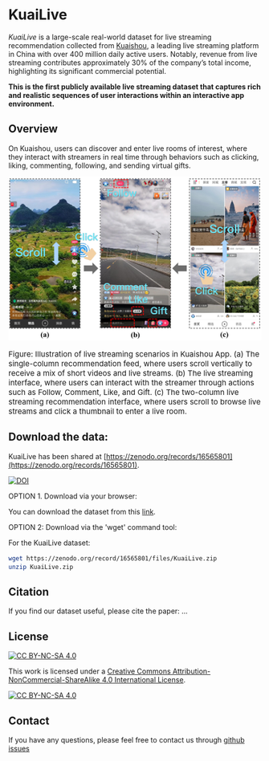 # KuaiLive

*KuaiLive* is a large-scale real-world dataset for live streaming recommendation collected from [Kuaishou](https://www.kuaishou.com/en), a leading live streaming platform in China with over 400 million daily active users. Notably, revenue from live streaming contributes approximately 30% of the company’s total income, highlighting its significant commercial potential.

**This is the first publicly available live streaming dataset that captures rich and realistic sequences of user interactions within an interactive app environment.**


## Overview

On Kuaishou, users can discover and enter live rooms of interest, where they interact with streamers in real time through behaviors such as clicking, liking, commenting, following, and sending virtual gifts. 

![kuaidata](./assets/fig/kuaishou.png)

<p style="font-size:15px; text-align:left;">Figure: Illustration of live streaming scenarios in Kuaishou App. 
(a) The single-column recommendation feed, where users scroll vertically to receive a mix of short videos and live streams. 
(b) The live streaming interface, where users can interact with the streamer through actions such as Follow, Comment, Like, and Gift. 
(c) The two-column live streaming recommendation interface, where users scroll to browse live streams and click a thumbnail to enter a live room.</p>

## Download the data:


KuaiLive has been shared at [https://zenodo.org/records/16565801](https://zenodo.org/records/16565801).

[![DOI](https://zenodo.org/badge/DOI/10.5281/zenodo.16565801.svg)](https://doi.org/10.5281/zenodo.16565801)

OPTION 1. Download via your browser:

You can download the dataset from this [link](https://zenodo.org/records/16565801).

OPTION 2: Download via the 'wget' command tool:

For the KuaiLive dataset:

```bash
wget https://zenodo.org/record/16565801/files/KuaiLive.zip
unzip KuaiLive.zip
```


## Citation

If you find our dataset useful, please cite the paper: ... 

## License

[![CC BY-NC-SA 4.0][cc-by-nc-sa-shield]][cc-by-nc-sa]

This work is licensed under a
[Creative Commons Attribution-NonCommercial-ShareAlike 4.0 International License][cc-by-nc-sa].

[![CC BY-NC-SA 4.0][cc-by-nc-sa-image]][cc-by-nc-sa]

[cc-by-nc-sa]: http://creativecommons.org/licenses/by-nc-sa/4.0/
[cc-by-nc-sa-image]: https://licensebuttons.net/l/by-nc-sa/4.0/88x31.png
[cc-by-nc-sa-shield]: https://img.shields.io/badge/License-CC%20BY--NC--SA%204.0-lightgrey.svg

## Contact

If you have any questions, please feel free to contact us through [github issues](https://github.com/imgkkk574/KuaiLive/issues)
